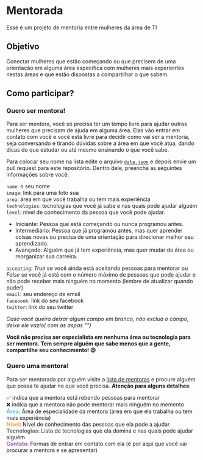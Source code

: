 # Mentorada

Esse é um projeto de mentoria entre mulheres da área de TI

## Objetivo
Conectar mulheres que estão começando ou que precisem de uma orientação em alguma área especifica com mulheres mais experientes nestas áreas e que estão dispostas a compartilhar o que sabem.

## Como participar?

### Quero ser mentora!
Para ser mentora, você só precisa ter um tempo livre para ajudar outras mulheres que precisam de ajuda em alguma área. Elas vão entrar em contato com você e você está livre para decidir como vai ser a mentoria, seja conversando e tirando dúvidas sobre a área em que você atua, dando dicas do que estudar ou até mesmo ensinando o que você sabe.    

Para colocar seu nome na lista edite o arquivo [`data.json`](https://github.com/mentorada/mentorada/blob/master/src/data.json) e depois envie um pull request para este repositório. Dentro dele, preencha as seguintes informações sobre você:

`name`: o seu nome   
`image`: link para uma foto sua   
`area`: área em que você trabalha ou tem mais experiência   
`technologies`: tecnologias que você já sabe e nas quais pode ajudar alguém   
`level`: nível de conhecimento da pessoa que você pode ajudar.  
* Iniciante: Pessoa que está começando ou nunca programou antes.   
* Intermediário: Pessoa que já programou antes, mas quer aprender coisas novas ou precisa de uma orientação para direcionar melhor seu aprendizado.
* Avançado: Alguém que já tem experiência, mas quer mudar de área ou reorganizar sua carreira.   

`accepting`: *True* se você ainda está aceitando pessoas para mentorar ou *False* se você já está com o número máximo de pessoas que pode ajudar e não pode receber mais ninguém no momento (lembre de atualizar quando puder)      
`email`: seu endereço de email    
`facebook`: link do seu facebook   
`twitter`: link do seu twitter   

*Caso você queira deixar algum campo em branco, não exclua o campo, deixe ele vazio( com as aspas "")*   

**Você não precisa ser especialista em nenhuma área ou tecnologia para ser mentora. Tem sempre alguém que sabe menos que a gente, compartilhe seu conhecimento!  :wink:**

### Quero uma mentora!
Para ser mentorada por alguém visite a [lista de mentoras](https://mentorada.github.io/mentorada/) e procure alguém que possa te ajudar no que você precisa. **Atenção para alguns detalhes**:

 :white_check_mark: indica que a mentora está rebendo pessoas para mentorar   
  :x: indica que a mentora não pode mentorar mais ninguém no memento   
**<span style="color:#5bc0de">Área</span>**: Área de especialidade da mentora (área em que ela trabalha ou tem mais experiência)   
**<span style="color:#f0ad4e">Nível</span>**: Nível de conhecimento das pessoas que ela pode a ajudar   
**<span style="color:#636c72">Tecnologias</span>**: Lista de tecnologias que ela domina e nas quais pode ajudar alguém    
**<span style="color:#9b59b6">Contato</span>**: Formas de entrar em contato com ela (é por aqui que você vai procurar a mentora e se apresentar)   
